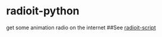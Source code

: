 # radioit-python
get some animation radio on the internet
##See [radioit-script](https://github.com/exoticknight/radioit-script)
